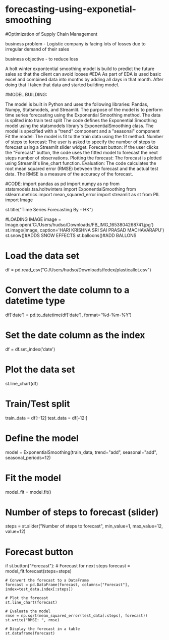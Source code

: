 # forecasting-using-exponetial-smoothing
#Optimization of Supply Chain Management 

business problem - Logistic company is facing lots of losses due to irregular demand of their sales

business objective - to reduce loss

A holt winter expontential smoothing model is build to predict the future sales so that the cilent can avoid looses
#EDA
As part of EDA is used basic excel and combined data into months by adding all days in that month.
After doing that I taken that data and started building model.

#MODEL BUILDING:

The model is built in Python and uses the following libraries: Pandas, Numpy, Statsmodels, and Streamlit.
The purpose of the model is to perform time series forecasting using the Exponential Smoothing method.
The data is splited into train test split
The code defines the Exponential Smoothing model using the statsmodels library's ExponentialSmoothing class. The model is specified with a "trend" component and a "seasonal" component
Fit the model: The model is fit to the train data using the fit method.
Number of steps to forecast: The user is asked to specify the number of steps to forecast using a Streamlit slider widget.
Forecast button: If the user clicks the "Forecast" button, the code uses the fitted model to forecast the next steps number of observations.
Plotting the forecast: The forecast is plotted using Streamlit's line_chart function.
Evaluation: The code calculates the root mean squared error (RMSE) between the forecast and the actual test data. The RMSE is a measure of the accuracy of the forecast.
 
 #CODE:
 import pandas as pd
import numpy as np
from statsmodels.tsa.holtwinters import ExponentialSmoothing
from sklearn.metrics import mean_squared_error
import streamlit as st
from PIL import Image

st.title("Time Series Forecasting By - HK")

#LOADING IMAGE
image = Image.open('C:/Users/hudso/Downloads/FB_IMG_1653804268741.jpg')
st.image(image, caption='HARI KRISHNA SRI SAI PRASAD MACHAVARAPU')
st.snow()#ADDS SNOW EFFECTS
st.balloons()#ADD BALLONS

# Load the data set
df = pd.read_csv("C:/Users/hudso/Downloads/fedex/plasticallot.csv")

# Convert the date column to a datetime type
df['date'] = pd.to_datetime(df['date'], format='%d-%m-%Y')

# Set the date column as the index
df = df.set_index('date')

# Plot the data set
st.line_chart(df)

# Train/Test split
train_data = df[:-12]
test_data = df[-12:]

# Define the model
model = ExponentialSmoothing(train_data, trend="add", seasonal="add", seasonal_periods=12)

# Fit the model
model_fit = model.fit()

# Number of steps to forecast (slider)
steps = st.slider("Number of steps to forecast", min_value=1, max_value=12, value=12)

# Forecast button
if st.button("Forecast"):
    # Forecast for next steps
    forecast = model_fit.forecast(steps=steps)

    # Convert the forecast to a DataFrame
    forecast = pd.DataFrame(forecast, columns=["Forecast"], index=test_data.index[:steps])

    # Plot the forecast
    st.line_chart(forecast)

    # Evaluate the model
    rmse = np.sqrt(mean_squared_error(test_data[:steps], forecast))
    st.write("RMSE: ", rmse)

    # Display the forecast in a table
    st.dataframe(forecast)
